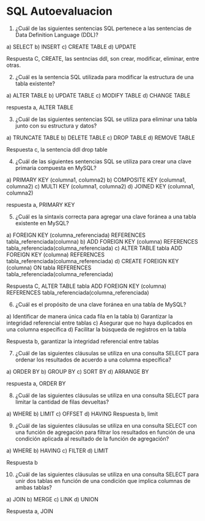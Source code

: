 # SQL Autoevaluacion 

1. ¿Cuál de las siguientes sentencias SQL pertenece a las sentencias de Data Definition Language 
(DDL)?

a) SELECT
b) INSERT
c) CREATE TABLE
d) UPDATE

Respuesta C, CREATE, las sentncias ddl, son crear, modificar, eliminar, entre otras.


2. ¿Cuál es la sentencia SQL utilizada para modificar la estructura de una tabla existente?

a) ALTER TABLE
b) UPDATE TABLE
c) MODIFY TABLE
d) CHANGE TABLE

respuesta a, ALTER TABLE

3. ¿Cuál de las siguientes sentencias SQL se utiliza para eliminar una tabla junto con su 
estructura y datos?

a) TRUNCATE TABLE
b) DELETE TABLE
c) DROP TABLE
d) REMOVE TABLE

Respuesta c, la sentencia ddl drop table


4. ¿Cuál de las siguientes sentencias SQL se utiliza para crear una clave primaria compuesta en 
MySQL?

a) PRIMARY KEY (columna1, columna2)
b) COMPOSITE KEY (columna1, columna2)
c) MULTI KEY (columna1, columna2)
d) JOINED KEY (columna1, columna2)

respuesta a, PRIMARY KEY


5. ¿Cuál es la sintaxis correcta para agregar una clave foránea a una tabla existente en MySQL?

a) FOREIGN KEY (columna_referenciada) REFERENCES tabla_referenciada(columna)
b) ADD FOREIGN KEY (columna) REFERENCES tabla_referenciada(columna_referenciada)
c) ALTER TABLE tabla ADD FOREIGN KEY (columna) REFERENCES tabla_referenciada(columna_referenciada)
d) CREATE FOREIGN KEY (columna) ON tabla REFERENCES tabla_referenciada(columna_referenciada)

Respuesta C, ALTER TABLE tabla ADD FOREIGN KEY (columna) REFERENCES tabla_referenciada(columna_referenciada)

6. ¿Cuál es el propósito de una clave foránea en una tabla de MySQL?

a) Identificar de manera única cada fila en la tabla
b) Garantizar la integridad referencial entre tablas
c) Asegurar que no haya duplicados en una columna específica
d) Facilitar la búsqueda de registros en la tabla
 
 Respuesta b, garantizar la integridad referencial entre tablas

7. ¿Cuál de las siguientes cláusulas se utiliza en una consulta SELECT para ordenar los resultados de acuerdo a una columna específica?

a) ORDER BY
b) GROUP BY
c) SORT BY
d) ARRANGE BY

respuesta a, ORDER BY

8. ¿Cuál de las siguientes cláusulas se utiliza en una consulta SELECT para limitar la cantidad de 
filas devueltas?

a) WHERE
b) LIMIT
c) OFFSET
d) HAVING
Respuesta b, limit

9. ¿Cuál de las siguientes cláusulas se utiliza en una consulta SELECT con una función de agregación para filtrar los resultados en función de una condición aplicada al resultado de la función de agregación?

a) WHERE
b) HAVING
c) FILTER
d) LIMIT

Respuesta b

10. ¿Cuál de las siguientes cláusulas se utiliza en una consulta SELECT para unir dos tablas en función de una condición que implica columnas de ambas tablas?

a) JOIN
b) MERGE
c) LINK
d) UNION

Respuesta a, JOIN